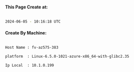 
   
#### This Page Create at:

```bash

2024-06-05 - 10:16:18 UTC

```

#### Create By Machine:

```bash

Host Name : fv-az575-383

platform  : Linux-6.5.0-1021-azure-x86_64-with-glibc2.35

Ip Local  : 10.1.0.199

```

